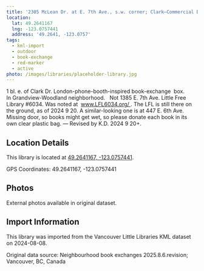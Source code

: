 ```yaml
---
title: '2305 McLean Dr. at E. 7th Ave., s.w. corner; Clark—Commercial Dr.'
location:
  lat: 49.2641167
  lng: -123.0757441
  address: '49.2641, -123.0757'
tags:
  - kml-import
  - outdoor
  - book-exchange
  - red-marker
  - active
photo: /images/libraries/placeholder-library.jpg
---
```

1 bl. e. of Clark Dr.
London-phone-booth-inspired 
book-exchange  box.
In Grandview-Woodland neighborhood.   
Not 1385 E. 7th Ave.
Little Free Library #6034.
Was noted at  www.LFL6034.org/ .
The LFL is still there on the ground, as of 2024 9 20.
A similar-looking one is at 447 E. 6th Ave.
Missing door, so books might get wet, so please donate each book in its own clear plastic bag.
— Revised by K.D. 2024 9 20+.

## Location Details

This library is located at [49.2641167, -123.0757441](https://www.google.com/maps?q=49.2641167,-123.0757441).

GPS Coordinates: 49.2641167, -123.0757441

## Photos

External photos available in original dataset.

## Import Information

This library was imported from the Vancouver Little Libraries KML dataset on 2024-08-08.

Original data source: Neighbourhood book exchanges 2025.8.6.revision; Vancouver, BC, Canada

